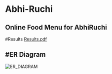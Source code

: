 
# Abhi-Ruchi
Online Food Menu for AbhiRuchi
---------------------------------------------------
#Results 
[Results.pdf](https://github.com/Abhilash1676/Abhi-Ruchi/files/9222053/Results.pdf)

#ER Diagram
------------------------------------------------------------
![ER_DIAGRAM](https://user-images.githubusercontent.com/90315399/181834849-5bd68d57-b1f4-48d3-975d-4cce2ae2bfb3.jpg)

